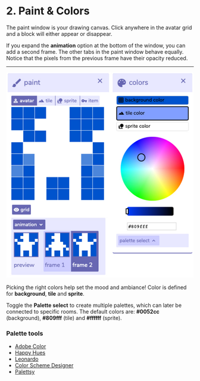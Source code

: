 # 2. Paint & Colors

The paint window is your drawing canvas. Click anywhere in the avatar grid and a block will either appear or disappear. 

If you expand the **animation** option at the bottom of the window, you can add a second frame. The other tabs in the paint window behave equally. Notice that the pixels from the previous frame have their opacity reduced.  
****

![](../../../.gitbook/assets/paintcolors.jpg)

Picking the right colors help set the mood and ambiance! Color is defined for **background**, **tile** and **sprite**. 

Toggle the **Palette select** to create multiple palettes, which can later be connected to specific rooms.  The default colors are: **\#0052cc** \(background\), **\#809fff** \(tile\) and  **\#ffffff** \(sprite\).

### Palette tools

* [Adobe Color](https://color.adobe.com/create)
*  [Happy Hues](https://www.happyhues.co/)
* [Leonardo](https://leonardocolor.io/)
* [Color Scheme Designer](http://colorschemedesigner.com/csd-3.5/)
* [Palettsy](https://zenzoa.itch.io/palettsy)

